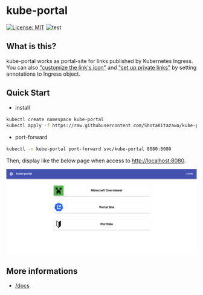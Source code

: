 # kube-portal

[![License: MIT](https://img.shields.io/badge/License-MIT-yellow.svg)](https://opensource.org/licenses/MIT)
![test](https://github.com/ShotaKitazawa/kube-portal/workflows/test/badge.svg)

## What is this?

kube-portal works as portal-site for links published by Kubernetes Ingress.
You can also ["customize the link's icon"](./docs/ingress-annotations.md) and ["set up private links"](./docs/private-links.md) by setting annotations to Ingress object.

## Quick Start

* install

```bash
kubectl create namespace kube-portal
kubectl apply -f https://raw.githubusercontent.com/ShotaKitazawa/kube-portal/master/manifests/install.yaml
```

* port-forward

```bash
kubectl -n kube-portal port-forward svc/kube-portal 8080:8080
```

Then, display like the below page when access to <http://localhost:8080>.

![page-top](https://raw.githubusercontent.com/ShotaKitazawa/kube-portal/image/page-top.png)

## More informations

* [/docs](/docs)
